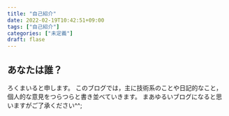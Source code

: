 ```yaml
---
title: "自己紹介"
date: 2022-02-19T10:42:51+09:00
tags: ["自己紹介"]
categories: ["未定義"]
draft: flase
---
```


## あなたは誰？
ろくまいると申します。
このブログでは，主に技術系のことや日記的なこと，個人的な意見をつらつらと書き並べていきます。
まあゆるいブログになると思いますがご了承ください^^;